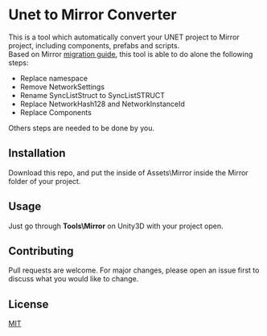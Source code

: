 # Unet to Mirror Converter

This is a tool which automatically convert your UNET project to Mirror project, including components, prefabs and scripts.  
Based on Mirror [migration guide](https://vis2k.github.io/Mirror/General/Migration), this tool is able to do alone the following steps: 
- Replace namespace
- Remove NetworkSettings
- Rename SyncListStruct to SyncListSTRUCT
- Replace NetworkHash128 and NetworkInstanceId
- Replace Components

Others steps are needed to be done by you.

## Installation

Download this repo, and put the inside of Assets\Mirror inside the Mirror folder of your project. 

## Usage

Just go through **Tools\Mirror** on Unity3D with your project open.

## Contributing

Pull requests are welcome. For major changes, please open an issue first to discuss what you would like to change.

## License

[MIT](https://choosealicense.com/licenses/mit/)
